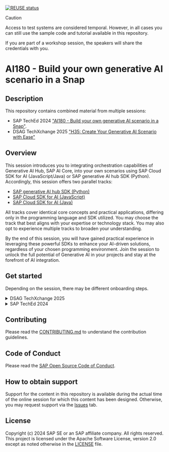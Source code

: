 [![REUSE status](https://api.reuse.software/badge/github.com/SAP-samples/teched2024-AI180)](https://api.reuse.software/info/github.com/SAP-samples/teched2024-AI180)

> [!CAUTION]
> Access to test systems are considered temporal.
> However, in all cases you can still use the sample code and tutorial available in this repository.
> 
> If you are part of a workshop session, the speakers will share the credentials with you.

# AI180 - Build your own generative AI scenario in a Snap

## Description

This repository contains combined material from multiple sessions:
* SAP TechEd 2024 ["AI180 - Build your own generative AI scenario in a Snap"](https://www.sap.com/events/teched/virtual/flow/sap/te24/catalog/page/catalog/session/1722557682293001fTqe).
* DSAG TechXchange 2025 ["H35: Create Your Generative AI Scenario with Ease​"](https://dsagtechxchange.plazz.net/)

## Overview

This session introduces you to integrating orchestration capabilities of Generative AI Hub, SAP AI Core, into your own scenarios using SAP Cloud SDK for AI (JavaScript/Java) or SAP generative AI hub SDK (Python).
Accordingly, this session offers two parallel tracks:

- [SAP generative AI hub SDK (Python)](exercises/python/README.md)
- [SAP Cloud SDK for AI (JavaScript)](exercises/javascript/README.md)
- [SAP Cloud SDK for AI (Java)](exercises/java/README.md)

All tracks cover identical core concepts and practical applications, differing only in the programming language and SDK utilized. You may choose the track that best aligns with your expertise or technology stack. You may also opt to experience multiple tracks to broaden your understanding.

By the end of this session, you will have gained practical experience in leveraging these powerful SDKs to enhance your AI-driven solutions, regardless of your chosen programming environment. Join the session to unlock the full potential of Generative AI in your projects and stay at the forefront of AI integration.

## Get started

Depending on the session, there may be different onboarding steps.

<details><summary>DSAG TechXchange 2025</summary>

* Please follow the instructions of the speakers.
* Upon sending an email to a specific address you will receive the required service key.
* It will enable you to interact with live systems.

</details>

<details><summary>SAP TechEd 2024</summary>
    
Please note:
* As part of this **Jump Start** session, we are offering free access to limited number of hands-on test systems, for limited duration.
* To receive your test system, you must follow the below outlined process for submitting a request.


### Disclaimer
 
While requesting for access to hands-on test systems, note the following terms:
1. **Single Request Policy**: Please submit only one request per individual. Submitting requests on behalf of others is strictly **prohibited**.
1. **Limited Availability**: Access to the test system is limited to the first **100** applications only. Requests submitted before the start of our session, AI180, will not be considered to ensure fairness. If you are not among the first 100 applicants, you may not receive a test system.
1. **Email Notification**: If approved, you will receive system access details via email within **24 hours**.
1. **System Duration**: The test system will be disabled at 17:00 CEST on Wed, ~Oct 16~ Oct 31 (updated).
1. **Token and Rate Limits**: Each large language model (LLM) used in the exercises has a fixed input and output token limit (smaller than the limit available in production scenarios). In addition, there is a global rate limit per minute for number of requests made.
1. **Testing/Learning Purposes Only**: The test system is intended solely for testing or learning purposes and **not for any productive or commercial use**.
1. **Malicious Usage**: Any detection of malicious usage will result in immediate termination of your test system access. Depending on the severity of the abuse, legal action may be pursued. An example of malicious behavior includes repeatedly hitting the rate limit every minute, for more than 8 hours a day.
1. **Available Models**: We currently offer two large language models for testing: `gemini-1.5-flash` and `meta-llama3-70b-instruct`.
1. **Feature Changes**: Do not make any business decisions on the contents of this exercise. SAP reserves the right to change or deprecate any feature of the Orchestration Service in future, without any prior notifiation.

Please note:
* Based on the number of hands-on testing requests and system usage, we may be able to grant access to additional applicants and extend the testing duration. In such cases, we will update this README accordingly, and early applicants on the waiting list will receive access details via email.
* If you have your own AI Core instances for consuming Generative AI Hub capabilities, you can follow this tutorial using those instances.
  Please make the following adjustments:
    * You need to create a deployment for orchestration by referring the [documentation](https://help.sap.com/docs/sap-ai-core/sap-ai-core-service-guide/create-deployment-for-orchestration?locale=en-US).
    * Before beginning the exercises, you’ll need to provide system information. Instead of using the hands-on test system provided for this tutorial, use your own AI Core instance details, such as the AI Core client ID, secret, and authentication URL.
    * If you’re running your application on BTP rather than locally, the SDKs will automatically retrieve your AI Core instance information from the VCAP_SERVICES environment variable. 

### How to Start
1. **Apply for the Test Systems**:
    - Use this [template](#template-for-requesting-the-test-system), fill in your information and send it to `teched.2024.ai180.registration.bot@sap.com`.
2. **Clone the Repository**:
    - Clone the repository using your preferred Git client. If you’re using the Git command line interface, run the following command:
```bash
git clone https://github.com/SAP-samples/teched2024-AI180.git
```
3. **Select Your Programming Language**: 
    - Choose between [JavaScript](exercises/javascript/README.md) or [Python](exercises/python/README.md) by clicking the respective links.

### Template for Requesting the Test System
```
Email Subject: 
[TechEd 2024 AI180] Request: Access to Test System

Email Body:
- Name: <Your-Name>
- Company: <Your-Company-Name>
- Business Email Address: <Your-Business-Email-Address>
```

</details>

## Contributing

Please read the [CONTRIBUTING.md](./CONTRIBUTING.md) to understand the contribution guidelines.

## Code of Conduct

Please read the [SAP Open Source Code of Conduct](https://github.com/SAP-samples/.github/blob/main/CODE_OF_CONDUCT.md).

## How to obtain support

Support for the content in this repository is available during the actual time of the online session for which this content has been designed. Otherwise, you may request support via the [Issues](../../issues) tab.

## License

Copyright (c) 2024 SAP SE or an SAP affiliate company. All rights reserved. This project is licensed under the Apache Software License, version 2.0 except as noted otherwise in the [LICENSE](LICENSES/Apache-2.0.txt) file.
